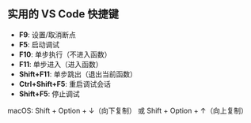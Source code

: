 实用的 VS Code 快捷键
---------------

*   **F9**: 设置/取消断点
*   **F5**: 启动调试
*   **F10**: 单步执行（不进入函数）
*   **F11**: 单步进入（进入函数）
*   **Shift+F11**: 单步跳出（退出当前函数）
*   **Ctrl+Shift+F5**: 重启调试会话
*   **Shift+F5**: 停止调试


macOS: Shift + Option + ↓（向下复制） 或 Shift + Option + ↑（向上复制）


